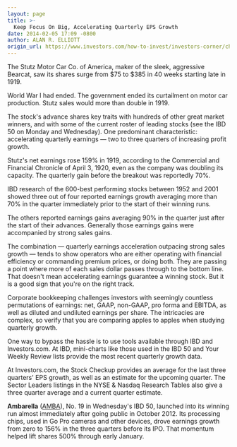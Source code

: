 ```yaml
---
layout: page
title: >-
  Keep Focus On Big, Accelerating Quarterly EPS Growth
date: 2014-02-05 17:09 -0800
author: ALAN R. ELLIOTT
origin_url: https://www.investors.com/how-to-invest/investors-corner/check-for-big-quarterly-earnings-growth
---
```





The Stutz Motor Car Co. of America, maker of the sleek, aggressive Bearcat, saw its shares surge from \$75 to \$385 in 40 weeks starting late in 1919.


World War I had ended. The government ended its curtailment on motor car production. Stutz sales would more than double in 1919.


The stock's advance shares key traits with hundreds of other great market winners, and with some of the current roster of leading stocks (see the IBD 50 on Monday and Wednesday). One predominant characteristic: accelerating quarterly earnings — two to three quarters of increasing profit growth.


Stutz's net earnings rose 159% in 1919, according to the Commercial and Financial Chronicle of April 3, 1920, even as the company was doubling its capacity. The quarterly gain before the breakout was reportedly 70%.


IBD research of the 600-best performing stocks between 1952 and 2001 showed three out of four reported earnings growth averaging more than 70% in the quarter immediately prior to the start of their winning runs.


The others reported earnings gains averaging 90% in the quarter just after the start of their advances. Generally those earnings gains were accompanied by strong sales gains.


The combination — quarterly earnings acceleration outpacing strong sales growth — tends to show operators who are either operating with financial efficiency or commanding premium prices, or doing both. They are passing a point where more of each sales dollar passes through to the bottom line. That doesn't mean accelerating earnings guarantee a winning stock. But it is a good sign that you're on the right track.


Corporate bookkeeping challenges investors with seemingly countless permutations of earnings: net, GAAP, non-GAAP, pro forma and EBITDA, as well as diluted and undiluted earnings per share. The intricacies are complex, so verify that you are comparing apples to apples when studying quarterly growth.


One way to bypass the hassle is to use tools available through IBD and Investors.com. At IBD, mini-charts like those used in the IBD 50 and Your Weekly Review lists provide the most recent quarterly growth data.


At Investors.com, the Stock Checkup provides an average for the last three quarters' EPS growth, as well as an estimate for the upcoming quarter. The Sector Leaders listings in the NYSE & Nasdaq Research Tables also give a three quarter average and a current quarter estimate.


**Ambarella** ([AMBA](https://research.investors.com/quote.aspx?symbol=AMBA)), No. 19 in Wednesday's IBD 50, launched into its winning run almost immediately after going public in October 2012. Its processing chips, used in Go Pro cameras and other devices, drove earnings growth from zero to 156% in the three quarters before its IPO. That momentum helped lift shares 500% through early January.




